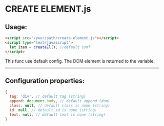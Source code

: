 CREATE ELEMENT.js
===================

Usage:
-------------------

  ```html
  <script src="/your/path/create-element.js"></script>
  <script type="text/javascript">
    let item = createEl(); //default conf
  </script>
  ```

This func use default config. The DOM element is returned to the variable.

-------------------
Configuration properties:
-------------------

  ```javascript
  {
    tag: 'div', // default tag (string)
    append: document.body, // default append (dom)
    class: null, // default class is none (string)
    id: null, // default id is none (string)
    text: null, // default text is none (string)
  }
  ```